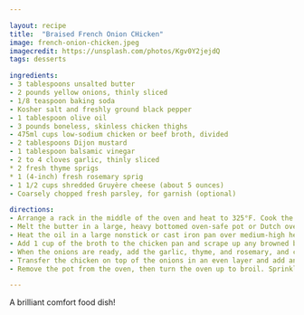 ```yaml
---

layout: recipe
title:  "Braised French Onion CHicken"
image: french-onion-chicken.jpeg
imagecredit: https://unsplash.com/photos/Kgv0Y2jejdQ
tags: desserts

ingredients:
- 3 tablespoons unsalted butter
- 2 pounds yellow onions, thinly sliced
- 1/8 teaspoon baking soda
- Kosher salt and freshly ground black pepper
- 1 tablespoon olive oil
- 3 pounds boneless, skinless chicken thighs
- 475ml cups low-sodium chicken or beef broth, divided
- 2 tablespoons Dijon mustard
- 1 tablespoon balsamic vinegar
- 2 to 4 cloves garlic, thinly sliced
* 2 fresh thyme sprigs
* 1 (4-inch) fresh rosemary sprig
- 1 1/2 cups shredded Gruyère cheese (about 5 ounces)
- Coarsely chopped fresh parsley, for garnish (optional)

directions:
- Arrange a rack in the middle of the oven and heat to 325°F. Cook the onions and chicken while the oven is heating.
- Melt the butter in a large, heavy bottomed oven-safe pot or Dutch oven over medium-high heat. Add the onions and baking soda and cook, stirring every few minutes with a wooden spoon, for 15 minutes. Continue cooking, stirring more frequently and scraping up the browned buildup that forms at the bottom of the pan, until the onions are a deep golden-brown, 10 to 15 minutes more. Meanwhile, sear the chicken.
- Heat the oil in a large nonstick or cast iron pan over medium-high heat until shimmering. Meanwhile, pat the chicken dry with paper towels and season with salt and pepper. Working in batches as to not overcrowd the pan, sear the chicken until golden brown on both sides, about 3 minutes per side. As each batch is ready, transfer the chicken to a large plate.
- Add 1 cup of the broth to the chicken pan and scrape up any browned bits at the bottom of the pan. Add the mustard and vinegar and whisk to combine, then simmer until reduced by about half, about 5 minutes. Remove from the heat.
- When the onions are ready, add the garlic, thyme, and rosemary, and cook until fragrant, about 1 minute. Add the remaining 1 cup of broth, scrape up any browned bits at the bottom of the pan, and simmer until reduced by half, about 5 minutes. Taste and season with salt and pepper as needed. Remove and discard the thyme and rosemary stems.
- Transfer the chicken on top of the onions in an even layer and add any juices on the plate. Pour the mustard sauce over the chicken. Bake uncovered for 30 minutes.
- Remove the pot from the oven, then turn the oven up to broil. Sprinkle the chicken evenly with the cheese. Broil until the cheese is melted and golden brown on top, 3 to 4 minutes. Sprinkle with the parsley if desired and serve.

---
```


A brilliant comfort food dish!